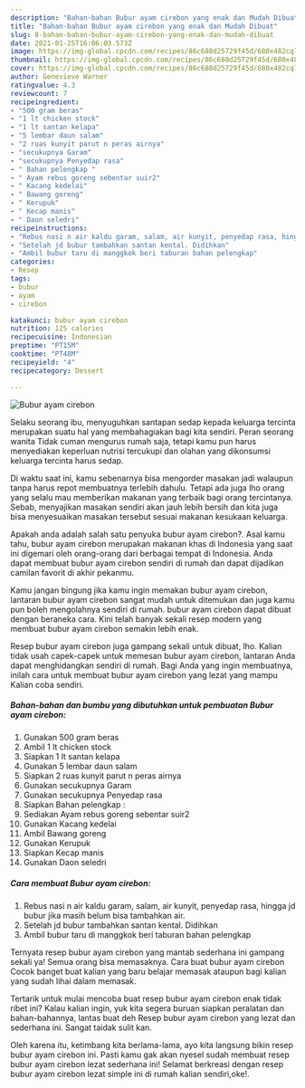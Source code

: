 ```yaml
---
description: "Bahan-bahan Bubur ayam cirebon yang enak dan Mudah Dibuat"
title: "Bahan-bahan Bubur ayam cirebon yang enak dan Mudah Dibuat"
slug: 8-bahan-bahan-bubur-ayam-cirebon-yang-enak-dan-mudah-dibuat
date: 2021-01-25T16:06:03.573Z
image: https://img-global.cpcdn.com/recipes/86c688d25729f45d/680x482cq70/bubur-ayam-cirebon-foto-resep-utama.jpg
thumbnail: https://img-global.cpcdn.com/recipes/86c688d25729f45d/680x482cq70/bubur-ayam-cirebon-foto-resep-utama.jpg
cover: https://img-global.cpcdn.com/recipes/86c688d25729f45d/680x482cq70/bubur-ayam-cirebon-foto-resep-utama.jpg
author: Genevieve Warner
ratingvalue: 4.3
reviewcount: 7
recipeingredient:
- "500 gram beras"
- "1 lt chicken stock"
- "1 lt santan kelapa"
- "5 lembar daun salam"
- "2 ruas kunyit parut n peras airnya"
- "secukupnya Garam"
- "secukupnya Penyedap rasa"
- " Bahan pelengkap "
- " Ayam rebus goreng sebentar suir2"
- " Kacang kedelai"
- " Bawang goreng"
- " Kerupuk"
- " Kecap manis"
- " Daon seledri"
recipeinstructions:
- "Rebus nasi n air kaldu garam, salam, air kunyit, penyedap rasa, hingga jd bubur jika masih belum bisa tambahkan air."
- "Setelah jd bubur tambahkan santan kental. Didihkan"
- "Ambil bubur taru di manggkok beri taburan bahan pelengkap"
categories:
- Resep
tags:
- bubur
- ayam
- cirebon

katakunci: bubur ayam cirebon 
nutrition: 125 calories
recipecuisine: Indonesian
preptime: "PT15M"
cooktime: "PT48M"
recipeyield: "4"
recipecategory: Dessert

---
```



![Bubur ayam cirebon](https://img-global.cpcdn.com/recipes/86c688d25729f45d/680x482cq70/bubur-ayam-cirebon-foto-resep-utama.jpg)

Selaku seorang ibu, menyuguhkan santapan sedap kepada keluarga tercinta merupakan suatu hal yang membahagiakan bagi kita sendiri. Peran seorang  wanita Tidak cuman mengurus rumah saja, tetapi kamu pun harus menyediakan keperluan nutrisi tercukupi dan olahan yang dikonsumsi keluarga tercinta harus sedap.

Di waktu  saat ini, kamu sebenarnya bisa mengorder masakan jadi walaupun tanpa harus repot membuatnya terlebih dahulu. Tetapi ada juga lho orang yang selalu mau memberikan makanan yang terbaik bagi orang tercintanya. Sebab, menyajikan masakan sendiri akan jauh lebih bersih dan kita juga bisa menyesuaikan masakan tersebut sesuai makanan kesukaan keluarga. 



Apakah anda adalah salah satu penyuka bubur ayam cirebon?. Asal kamu tahu, bubur ayam cirebon merupakan makanan khas di Indonesia yang saat ini digemari oleh orang-orang dari berbagai tempat di Indonesia. Anda dapat membuat bubur ayam cirebon sendiri di rumah dan dapat dijadikan camilan favorit di akhir pekanmu.

Kamu jangan bingung jika kamu ingin memakan bubur ayam cirebon, lantaran bubur ayam cirebon sangat mudah untuk ditemukan dan juga kamu pun boleh mengolahnya sendiri di rumah. bubur ayam cirebon dapat dibuat dengan beraneka cara. Kini telah banyak sekali resep modern yang membuat bubur ayam cirebon semakin lebih enak.

Resep bubur ayam cirebon juga gampang sekali untuk dibuat, lho. Kalian tidak usah capek-capek untuk memesan bubur ayam cirebon, lantaran Anda dapat menghidangkan sendiri di rumah. Bagi Anda yang ingin membuatnya, inilah cara untuk membuat bubur ayam cirebon yang lezat yang mampu Kalian coba sendiri.

<!--inarticleads1-->

##### Bahan-bahan dan bumbu yang dibutuhkan untuk pembuatan Bubur ayam cirebon:

1. Gunakan 500 gram beras
1. Ambil 1 lt chicken stock
1. Siapkan 1 lt santan kelapa
1. Gunakan 5 lembar daun salam
1. Siapkan 2 ruas kunyit parut n peras airnya
1. Gunakan secukupnya Garam
1. Gunakan secukupnya Penyedap rasa
1. Siapkan  Bahan pelengkap :
1. Sediakan  Ayam rebus goreng sebentar suir2
1. Gunakan  Kacang kedelai
1. Ambil  Bawang goreng
1. Gunakan  Kerupuk
1. Siapkan  Kecap manis
1. Gunakan  Daon seledri




<!--inarticleads2-->

##### Cara membuat Bubur ayam cirebon:

1. Rebus nasi n air kaldu garam, salam, air kunyit, penyedap rasa, hingga jd bubur jika masih belum bisa tambahkan air.
1. Setelah jd bubur tambahkan santan kental. Didihkan
1. Ambil bubur taru di manggkok beri taburan bahan pelengkap




Ternyata resep bubur ayam cirebon yang mantab sederhana ini gampang sekali ya! Semua orang bisa memasaknya. Cara buat bubur ayam cirebon Cocok banget buat kalian yang baru belajar memasak ataupun bagi kalian yang sudah lihai dalam memasak.

Tertarik untuk mulai mencoba buat resep bubur ayam cirebon enak tidak ribet ini? Kalau kalian ingin, yuk kita segera buruan siapkan peralatan dan bahan-bahannya, lantas buat deh Resep bubur ayam cirebon yang lezat dan sederhana ini. Sangat taidak sulit kan. 

Oleh karena itu, ketimbang kita berlama-lama, ayo kita langsung bikin resep bubur ayam cirebon ini. Pasti kamu gak akan nyesel sudah membuat resep bubur ayam cirebon lezat sederhana ini! Selamat berkreasi dengan resep bubur ayam cirebon lezat simple ini di rumah kalian sendiri,oke!.

